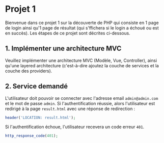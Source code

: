# Projet 1

Bienvenue dans ce projet 1 sur la découverte de PHP qui consiste en 1 page de login ainsi qu'1 page de résultat (qui s'ffichera si le login a échoué ou est en succès).
Les étapes de ce projet sont décrites ci-dessous.

## 1. Implémenter une architecture MVC

Veuillez implémenter une architecture MVC (Modèle, Vue, Controller), ainsi qu'une layered architecture (c'est-à-dire ajoutez la couche de services et la couche des providers).

## 2. Service demandé

L'utilisateur doit pouvoir se connecter avec l'adresse email `admin@admin.com` et le mot de passe `admin`.
Si l'authentification réussie, alors l'utilisateur est redirigé à la page `result.html` avec une réponse de redirection :

```php
header('LOCATION: result.html');
```

Si l'authentification échoue, l'utilisateur recevera un code erreur `401`.

```php
http_response_code(401);
```
